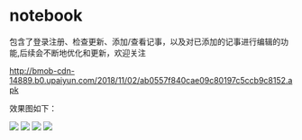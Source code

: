 # notebook
包含了登录注册、检查更新、添加/查看记事，以及对已添加的记事进行编辑的功能,后续会不断地优化和更新，欢迎关注

http://bmob-cdn-14889.b0.upaiyun.com/2018/11/02/ab0557f840cae09c80197c5ccb9c8152.apk


效果图如下：

![](https://github.com/wulee510505/notebook/blob/master/screenshots/notebook_1.jpg)
![](https://github.com/wulee510505/notebook/blob/master/screenshots/notebook_2.jpg)
![](https://github.com/wulee510505/notebook/blob/master/screenshots/notebook_3.jpg)
![](https://github.com/wulee510505/notebook/blob/master/screenshots/notebook_4.jpg)
